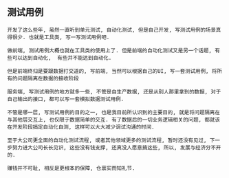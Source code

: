 
## 测试用例

	开发了这么些年, 虽然一直听到单元测试, 自动化测试, 但是自己开发, 写测试用例的场景真得很少. 也就是工具类, 写一写测试用例吧. 

	做前端, 测试用例大概也就在工具类的使用上了. 但是前端的自动化测试又是另一个话题, 有些可以达到自动化,  有些并不能达到自动化.

	但是前端终归是要跟数据打交道的, 写前端, 当然可以根据自己的UI, 写一套测试用例, 将所有的问题隔离在数据的接收阶段

	服务端, 写测试用例的地方就多一些, 不管是自生产数据, 还是从别人那里拿到的数据, 对于自己输出的接口, 都可以写一套模拟数据测试用例.

	不管是哪一层, 写测试用例的目的之一, 也是我目前所认识到的主要目的, 就是将问题隔离在与其他层交互上, 也仅限于数据简单的交互. 有了数据后的一切业务逻辑相关的问题, 都就该在开发阶段搞定自动化自测, 这样可以大大减少调试沟通的时间. 

	至于大公司更全面的自动化测试流程, 或者其他领域更多的测试流程, 暂时还没有见过, 下一步努力进大公司长长见识, 这些没有钱支撑, 还真没人愿意搞这些, 所以, 发展与经济分不开的. 

	赚钱并不可耻, 相反是更根本的保障, 仓禀实而知礼节. 

